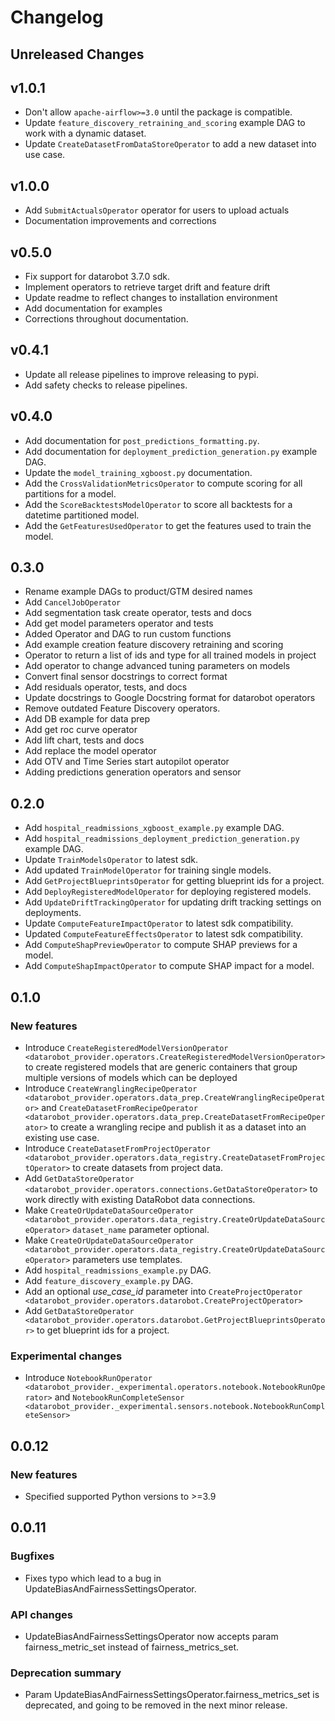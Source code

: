 # Changelog

## Unreleased Changes


## v1.0.1
- Don't allow `apache-airflow>=3.0` until the package is compatible.
- Update `feature_discovery_retraining_and_scoring` example DAG to work with a dynamic dataset.
- Update `CreateDatasetFromDataStoreOperator` to add a new dataset into use case.


## v1.0.0
- Add `SubmitActualsOperator` operator for users to upload actuals
- Documentation improvements and corrections

## v0.5.0
- Fix support for datarobot 3.7.0 sdk.
- Implement operators to retrieve target drift and feature drift
- Update readme to reflect changes to installation environment
- Add documentation for examples
- Corrections throughout documentation.

## v0.4.1
- Update all release pipelines to improve releasing to pypi.
- Add safety checks to release pipelines.

## v0.4.0
- Add documentation for `post_predictions_formatting.py`.
- Add documentation for `deployment_prediction_generation.py` example DAG.
- Update the `model_training_xgboost.py` documentation.
- Add the `CrossValidationMetricsOperator` to compute scoring for all partitions for a model.
- Add the `ScoreBacktestsModelOperator` to score all backtests for a datetime partitioned model.
- Add the `GetFeaturesUsedOperator` to get the features used to train the model.

## 0.3.0
- Rename example DAGs to product/GTM desired names
- Add `CancelJobOperator`
- Add segmentation task create operator, tests and docs
- Add get model parameters operator and tests
- Added Operator and DAG to run custom functions
- Add example creation feature discovery retraining and scoring
- Operator to return a list of ids and type for all trained models in project
- Add operator to change advanced tuning parameters on models
- Convert final sensor docstrings to correct format
- Add residuals operator, tests, and docs
- Update docstrings to Google Docstring format for datarobot operators
- Remove outdated Feature Discovery operators.
- Add DB example for data prep
- Add get roc curve operator
- Add lift chart, tests and docs
- Add replace the model operator
- Add OTV and Time Series start autopilot operator
- Adding predictions generation operators and sensor

## 0.2.0
- Add `hospital_readmissions_xgboost_example.py` example DAG.
- Add `hospital_readmissions_deployment_prediction_generation.py` example DAG.
- Update `TrainModelsOperator` to latest sdk.
- Add updated `TrainModelOperator` for training single models.
- Add `GetProjectBlueprintsOperator` for getting blueprint ids for a project.
- Add `DeployRegisteredModelOperator` for deploying registered models.
- Add `UpdateDriftTrackingOperator` for updating drift tracking settings on deployments.
- Update `ComputeFeatureImpactOperator` to latest sdk compatibility.
- Updated `ComputeFeatureEffectsOperator` to latest sdk compatibility.
- Add `ComputeShapPreviewOperator` to compute SHAP previews for a model.
- Add `ComputeShapImpactOperator` to compute SHAP impact for a model.

## 0.1.0

### New features
- Introduce `CreateRegisteredModelVersionOperator <datarobot_provider.operators.CreateRegisteredModelVersionOperator>` to create registered models that are generic containers that group multiple versions of models which can be deployed
- Introduce `CreateWranglingRecipeOperator <datarobot_provider.operators.data_prep.CreateWranglingRecipeOperator>` and `CreateDatasetFromRecipeOperator <datarobot_provider.operators.data_prep.CreateDatasetFromRecipeOperator>` to create a wrangling recipe and publish it as a dataset into an existing use case.
- Introduce `CreateDatasetFromProjectOperator <datarobot_provider.operators.data_registry.CreateDatasetFromProjectOperator>` to create datasets from project data.
- Add `GetDataStoreOperator <datarobot_provider.operators.connections.GetDataStoreOperator>` to work directly with existing DataRobot data connections.
- Make `CreateOrUpdateDataSourceOperator <datarobot_provider.operators.data_registry.CreateOrUpdateDataSourceOperator>` `dataset_name` parameter optional.
- Make `CreateOrUpdateDataSourceOperator <datarobot_provider.operators.data_registry.CreateOrUpdateDataSourceOperator>` parameters use templates.
- Add `hospital_readmissions_example.py` DAG.
- Add `feature_discovery_example.py` DAG.
- Add an optional *use_case_id* parameter into `CreateProjectOperator <datarobot_provider.operators.datarobot.CreateProjectOperator>`
- Add `GetDataStoreOperator <datarobot_provider.operators.datarobot.GetProjectBlueprintsOperator>` to get blueprint ids for a project.

### Experimental changes

- Introduce `NotebookRunOperator <datarobot_provider._experimental.operators.notebook.NotebookRunOperator>` and `NotebookRunCompleteSensor <datarobot_provider._experimental.sensors.notebook.NotebookRunCompleteSensor>`

## 0.0.12

### New features

- Specified supported Python versions to >=3.9

## 0.0.11

### Bugfixes

- Fixes typo which lead to a bug in UpdateBiasAndFairnessSettingsOperator.

### API changes

- UpdateBiasAndFairnessSettingsOperator now accepts param fairness_metric_set instead of fairness_metrics_set.

### Deprecation summary

- Param UpdateBiasAndFairnessSettingsOperator.fairness_metrics_set is deprecated, and going to be removed in the next minor release.

